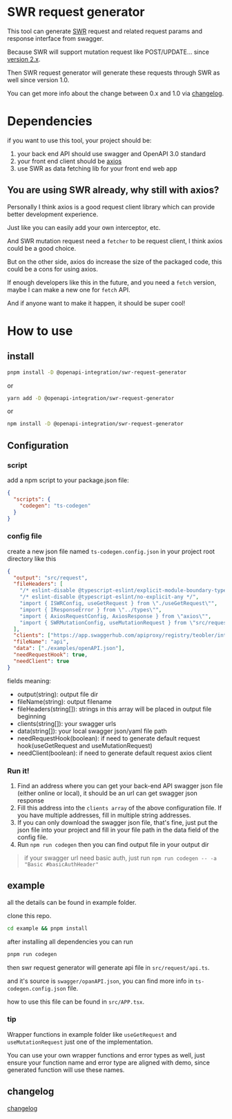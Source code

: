 # SWR request generator

This tool can generate [SWR](https://swr.vercel.app/) request and related request params and response interface from swagger.

Because SWR will support mutation request like POST/UPDATE... since [version 2.x](https://github.com/vercel/swr/discussions/1919).

Then SWR request generator will generate these requests through SWR as well since version 1.0.

You can get more info about the change between 0.x and 1.0 via [changelog](changelog.md).

# Dependencies

if you want to use this tool, your project should be:

1. your back end API should use swagger and OpenAPI 3.0 standard
2. your front end client should be [axios](https://github.com/axios/axios)
3. use SWR as data fetching lib for your front end web app

## You are using SWR already, why still with axios?

Personally I think axios is a good request client library which can provide better development experience.

Just like you can easily add your own interceptor, etc.

And SWR mutation request need a `fetcher` to be request client, I think axios could be a good choice.

But on the other side, axios do increase the size of the packaged code, this could be a cons for using axios.

If enough developers like this in the future, and you need a `fetch` version, maybe I can make a new one for `fetch` API.

And if anyone want to make it happen, it should be super cool!

# How to use
## install

```bash
pnpm install -D @openapi-integration/swr-request-generator
```

or

```bash
yarn add -D @openapi-integration/swr-request-generator
```

or

```bash
npm install -D @openapi-integration/swr-request-generator
```

## Configuration
### script

add a npm script to your package.json file:

```json
{
  "scripts": {
    "codegen": "ts-codegen"
  }
}
```

### config file

create a new json file named `ts-codegen.config.json` in your project root directory like this

```json
{
  "output": "src/request",
  "fileHeaders": [
    "/* eslint-disable @typescript-eslint/explicit-module-boundary-types */",
    "/* eslint-disable @typescript-eslint/no-explicit-any */",
    "import { ISWRConfig, useGetRequest } from \"./useGetRequest\"",
    "import { IResponseError } from \"../types\"",
    "import { AxiosRequestConfig, AxiosResponse } from \"axios\"",
    "import { SWRMutationConfig, useMutationRequest } from \"src/request/useMutationRequest\";"
  ],
  "clients": ["https://app.swaggerhub.com/apiproxy/registry/teobler/integration-example/1.0.0"],
  "fileName": "api",
  "data": ["./examples/openAPI.json"],
  "needRequestHook": true,
  "needClient": true
}
```

fields meaning:
 - output(string): output file dir
 - fileName(string): output filename
 - fileHeaders(string[]): strings in this array will be placed in output file beginning
 - clients(string[]): your swagger urls
 - data(string[]): your local swagger json/yaml file path
 - needRequestHook(boolean): if need to generate default request hook(useGetRequest and useMutationRequest)
 - needClient(boolean): if need to generate default request axios client

### Run it!

1. Find an address where you can get your back-end API swagger json file (either online or local), it should be an url can get swagger json response
2. Fill this address into the `clients array` of the above configuration file. If you have multiple addresses, fill in multiple string addresses.
3. If you can only download the swagger json file, that's fine, just put the json file into your project and fill in your file path in the data field of the config file.
4. Run `npm run codegen` then you can find output file in your output dir

> if your swagger url need basic auth, just run `npm run codegen -- -a "Basic #basicAuthHeader"`

## example

all the details can be found in example folder.

clone this repo.

```bash
cd example && pnpm install
```

after installing all dependencies you can run

```bash
pnpm run codegen
```

then swr request generator will generate api file in `src/request/api.ts`.

and it's source is `swagger/opanAPI.json`, you can find more info in `ts-codegen.config.json` file.

how to use this file can be found in `src/APP.tsx`.

### tip
Wrapper functions in example folder like `useGetRequest` and `useMutationRequest` just one of the implementation.

You can use your own wrapper functions and error types as well, just ensure your function name and error type are aligned with demo, since generated function will use these names.

## changelog
[changelog](changelog.md)
